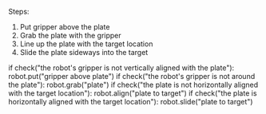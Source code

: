 

Steps:
1. Put gripper above the plate
2. Grab the plate with the gripper
3. Line up the plate with the target location
4. Slide the plate sideways into the target

if check("the robot's gripper is not vertically aligned with the plate"):
    robot.put("gripper above plate")
if check("the robot's gripper is not around the plate"):
    robot.grab("plate")
if check("the plate is not horizontally aligned with the target location"):
    robot.align("plate to target")
if check("the plate is horizontally aligned with the target location"):
    robot.slide("plate to target")